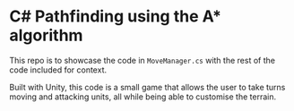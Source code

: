 # C# Pathfinding using the A* algorithm

This repo is to showcase the code in `MoveManager.cs` with the rest of the code included for context.

Built with Unity, this code is a small game that allows the user to take turns moving and attacking units, all while being able to customise the terrain.
